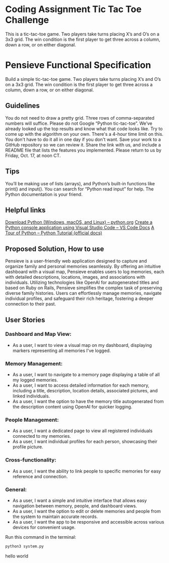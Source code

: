 # Coding Assignment Tic Tac Toe Challenge

This is a tic-tac-toe game.  Two players take turns placing X’s and O’s on a 3x3 grid.
The win condition is the first player to get three across a column, down a row, or on either diagonal.


# Pensieve Functional Specification
Build a simple tic-tac-toe game.
Two players take turns placing X’s and O’s on a 3x3 grid.
The win condition is the first player to get three across a column, down a row, or on either diagonal.


## Guidelines
You do not need to draw a pretty grid. Three rows of comma-separated numbers will suffice.
Please do not Google “Python tic-tac-toe”. We’ve already looked up the top results and know what that code looks like. Try to come up with the algorithm on your own.
There's a 4-hour time limit on this. You don't have to do it all in one day if you don't want.
Save your work to a GitHub repository so we can review it. Share the link with us, and include a README file that lists the features you implemented.
Please return to us by Friday, Oct. 17, at noon CT.

## Tips
You’ll be making use of lists (arrays), and Python’s built-in functions like print() and input().
You can search for “Python read input” for help.
The Python documentation is your friend.

## Helpful links
[Download Python (Windows, macOS, and Linux) – python.org](https://www.python.org/downloads/)
[Create a Python console application using Visual Studio Code – VS Code Docs](https://code.visualstudio.com/docs/python/python-tutorial)
[A Tour of Python – Python Tutorial (official docs)](https://docs.python.org/3/tutorial/)

## Proposed Solution, How to use
Pensieve is a user-friendly web application designed to capture and organize family and personal memories seamlessly. By offering an intuitive dashboard with a visual map, Pensieve enables users to log memories, each with detailed descriptions, locations, images, and associations with individuals. Utilizing technologies like OpenAI for autogenerated titles and based on Ruby on Rails, Pensieve simplifies the complex task of preserving diverse family histories. Users can effortlessly manage memories, navigate individual profiles, and safeguard their rich heritage, fostering a deeper connection to their past.

## User Stories
### Dashboard and Map View:
- As a user, I want to view a visual map on my dashboard, displaying markers representing all memories I've logged.
### Memory Management:
- As a user, I want to navigate to a memory page displaying a table of all my logged memories.
- As a user, I want to access detailed information for each memory, including a title, description, location details, associated pictures, and linked individuals.
- As a user, I want the option to have the memory title autogenerated from the description content using OpenAI for quicker logging.
### People Management:
- As a user, I want a dedicated page to view all registered individuals connected to my memories.
- As a user, I want individual profiles for each person, showcasing their profile picture.
### Cross-functionality:
- As a user, I want the ability to link people to specific memories for easy reference and connection.
### General:
- As a user, I want a simple and intuitive interface that allows easy navigation between memory, people, and dashboard views.
- As a user, I want the option to edit or delete memories and people from the system to maintain accurate records.
- As a user, I want the app to be responsive and accessible across various devices for convenient usage.


Run this command in the terminal:

```bash
python3 system.py
```

hello world